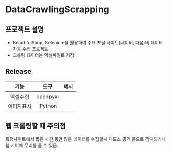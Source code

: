 # DataCrawlingScrapping
## 프로젝트 설명
- BeautifulSoup, Selenium을 활용하여 주요 포털 사이트(네이버, 다음)의 데이터 자동 수집 프로젝트
- 크롤링 데이터는 엑셀파일로 저장



## Release
|기능|도구|예시|
|:--:|:--:|:--:|
|엑셀수집|openpyxl|
|이미지표시|IPython|

## 웹 크롤링할 때 주의점
특정사이트에서 짧은 시간 동안 많은 데이터를 수집할시 디도스 공격 등으로 감지되거나 웹 서버에 무리를 줄 수 있음.
